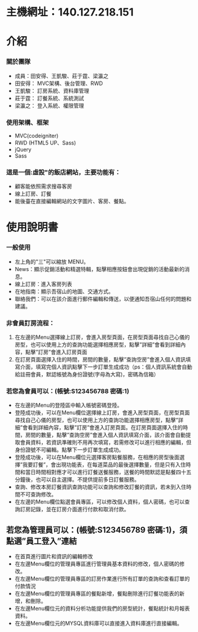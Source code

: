 主機網址：140.127.218.151
========================

# 介紹

### 關於團隊

* 成員：田安得、王凱駿、莊于霆、梁瀛之
* 田安得： MVC架構、後台管理、RWD
* 王凱駿： 訂房系統、資料庫管理
* 莊于霆： 訂餐系統、系統測試
* 梁瀛之： 登入系統、權限管理

### 使用架構、框架

* MVC(codeigniter)
* RWD (HTML5 UP、Sass)
* jQuery
* Sass

### 這是一個:虛設"的飯店網站，主要功能有：

* 顧客能依照需求搜尋客房
* 線上訂房、訂餐
* 能後臺在直接編輯網站的文字圖片、客房、餐點。

# 使用說明書

### 一般使用

* 左上角的"三"可以縮放 MENU。
* News：顯示促銷活動和精選特輯，點擊相應按鈕會出現促銷的活動最新的消息。
* 線上訂房：進入客房列表
* 在地指南：顯示吾宿山的地圖、交通方式。
* 聯絡我們：可以在該介面進行郵件編輯和傳送，以便通知吾宿山任何的問題和建議。

### 非會員訂房流程：

1. 在左邊的Menu選擇線上訂房，會進入房型頁面，在房型頁面尋找自己心儀的房型，也可以使用上方的查詢功能選擇相應房型，點擊”詳細”會看到詳細內容，點擊”訂房”會進入訂房頁面
2. 在訂房頁面選擇入住的時間，房間的數量，點擊”查詢空房”會進入個人資訊填寫介面，填寫完個人資訊點擊下一步訂單生成成功（ps：個人資訊系統會自動給註冊會員，默認帳號為身份證號(字母為大寫)，密碼為信箱）

### 若您為會員可以：(帳號:S123456788 密碼:1)

* 在左邊的Menu的登陸區中輸入帳號密碼登陸。
* 登陸成功後，可以在Menu欄位選擇線上訂房，會進入房型頁面，在房型頁面尋找自己心儀的房型，也可以使用上方的查詢功能選擇相應房型，點擊”詳細”會看到詳細內容，點擊”訂房”會進入訂房頁面。在訂房頁面選擇入住的時間，房間的數量，點擊”查詢空房”會進入個人資訊填寫介面，該介面會自動提取會員資料，若資訊準確則不用再次填寫，若需修改可以進行相應的編輯，但身份證號不可編輯。點擊下一步訂單生成成功。
* 登陸成功後，可以在Menu欄位元選擇客房點餐服務，在相應的房型後面選擇”我要訂餐”，會出現功能表，在每道菜品的最後選擇數量，但是只有入住時間和當日時間相對應才可以進行訂餐送餐服務，送餐的時間默認是點餐四十五分鐘後，也可以自主選擇。不提供提前多日訂餐服務。
* 查詢、修改本房訂餐資訊查詢功能可以查詢和修改訂餐的資訊，若未到入住時間不可查詢修改。
* 在左邊的Menu欄位點選會員專區，可以修改個人資料，個人密碼，也可以查詢訂房記錄，並在訂房介面進行付款和取消付款。

## 若您為管理員可以：(帳號:S123456789 密碼:1)，須點選”員工登入”連結

* 在首頁進行圖片和資訊的編輯修改
* 在左邊Menu欄位的管理員專區進行管理員基本資料的修改，個人密碼的修改。
* 在左邊Menu欄位的管理員專區的訂房作業進行所有訂單的查詢和查看訂單的付款情況
* 在左邊Menu欄位的管理員專區的餐點新增，餐點刪除進行訂餐功能表的新增，和刪除。
* 在左邊Menu欄位元的資料分析功能提供我們的房型統計，餐點統計和月報表資料。
* 在左邊Menu欄位元的MYSQL資料庫可以直接進入資料庫進行直接編輯。

